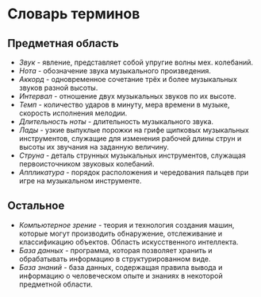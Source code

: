 # Словарь терминов

## Предметная область

* *Звук* - явление, представляет собой упругие волны мех. колебаний.
* *Нота* - обозначение звука музыкального произведения.
* *Аккорд* - одновременное сочетание трёх и более музыкальных звуков разной высоты.
* *Интервал* - отношение двух музыкальных звуков по их высоте.
* *Темп* - количество ударов в минуту, мера времени в музыке, скорость исполнения мелодии.
* *Длительность ноты* - длительность музыкального звука.
* *Лады* - узкие выпуклые порожки на грифе щипковых музыкальных инструментов, служащие для изменения рабочей длины струн 
  и высоты их звучания на заданную величину.
* *Струна* - деталь струнных музыкальных инструментов, служащая первоисточником звуковых колебаний.
* *Аппликатура* - порядок расположения и чередования пальцев при игре на музыкальном инструменте.

## Остальное

* *Компьютерное зрение* - теория и технология создания машин, которые могут производить обнаружение, отслеживание и классификацию объектов. 
  Область искусственного интеллекта.
* *База данных* - программа, которая позволяет хранить и обрабатывать информацию в структурированном виде.
* *База знаний* - база данных, содержащая правила вывода и информацию о человеческом опыте и 
  знаниях в некоторой предметной области.
  



